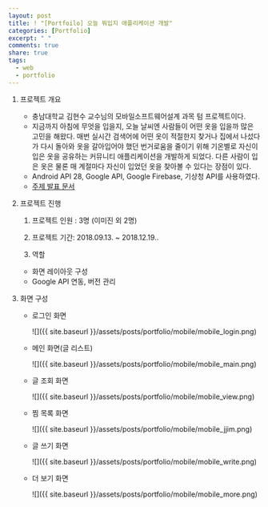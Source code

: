 ```yaml
---
layout: post
title: ! "[Portfoilo] 오늘 뭐입지 애플리케이션 개발"
categories: [Portfolio]
excerpt: " "
comments: true
share: true
tags:
  - web
  - portfolio
---
```


1. 프로젝트 개요
   - 충남대학교 김현수 교수님의 모바일소프트웨어설계 과목 텀 프로젝트이다.
   - 지금까지 아침에 무엇을 입을지, 오늘 날씨엔 사람들이 어떤 옷을 입을까 많은 고민을 해왔다. 매번 실시간 검색어에 어떤 옷이 적절한지 찾거나 집에서 나섰다가 다시 돌아와 옷을 갈아입어야 했던 번거로움을 줄이기 위해 기온별로 자신이 입은 옷을 공유하는 커뮤니티 애플리케이션을 개발하게 되었다. 다른 사람이 입은 옷은 물론 매 계절마다 자신이 입었던 옷을 찾아볼 수 있다는 장점이 있다.
   - Android API 28, Google API, Google Firebase, 기상청 API를 사용하였다.
   - [주제 발표 문서](https://mitny.github.io/portfolio/181001_02_mobile/181001_02_mobile.html)


2. 프로젝트 진행

   1) 프로젝트 인원 : 3명 (이미진 외 2명)

   2) 프로젝트 기간: 2018.09.13. ~ 2018.12.19.. 

   3) 역할
    - 화면 레이아웃 구성
    - Google API 연동, 버전 관리

3. 화면 구성
   - 로그인 화면
    
     ![]({{ site.baseurl }}/assets/posts/portfolio/mobile/mobile_login.png)
   - 메인 화면(글 리스트)
     
     ![]({{ site.baseurl }}/assets/posts/portfolio/mobile/mobile_main.png)
   - 글 조회 화면
     
     ![]({{ site.baseurl }}/assets/posts/portfolio/mobile/mobile_view.png)
   - 찜 목록 화면
     
     ![]({{ site.baseurl }}/assets/posts/portfolio/mobile/mobile_jjim.png)
   - 글 쓰기 화면
     
     ![]({{ site.baseurl }}/assets/posts/portfolio/mobile/mobile_write.png)
   - 더 보기 화면
     
     ![]({{ site.baseurl }}/assets/posts/portfolio/mobile/mobile_more.png)


